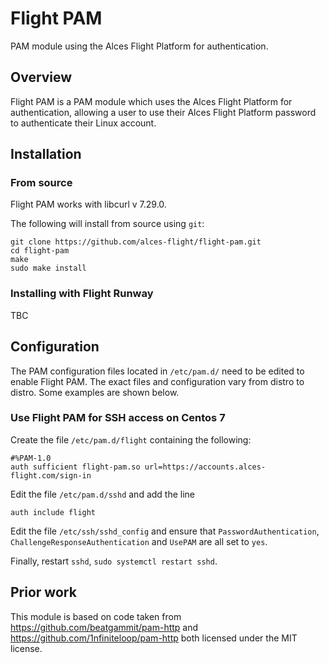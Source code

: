 # Flight PAM

PAM module using the Alces Flight Platform for authentication.

## Overview

Flight PAM is a PAM module which uses the Alces Flight Platform for
authentication, allowing a user to use their Alces Flight Platform password to
authenticate their Linux account.

## Installation

### From source

Flight PAM works with libcurl v 7.29.0.

The following will install from source using `git`:

```
git clone https://github.com/alces-flight/flight-pam.git
cd flight-pam
make
sudo make install
```

### Installing with Flight Runway

TBC

## Configuration

The PAM configuration files located in `/etc/pam.d/` need to be edited to
enable Flight PAM.  The exact files and configuration vary from distro to
distro.  Some examples are shown below.

### Use Flight PAM for SSH access on Centos 7

Create the file `/etc/pam.d/flight` containing the following:

```
#%PAM-1.0
auth sufficient flight-pam.so url=https://accounts.alces-flight.com/sign-in
```

Edit the file `/etc/pam.d/sshd` and add the line

```
auth include flight
```

Edit the file `/etc/ssh/sshd_config` and ensure that `PasswordAuthentication`,
`ChallengeResponseAuthentication` and `UsePAM` are all set to `yes`.

Finally, restart `sshd`, `sudo systemctl restart sshd`.


## Prior work

This module is based on code taken from https://github.com/beatgammit/pam-http
and https://github.com/1nfiniteloop/pam-http both licensed under the MIT
license.
